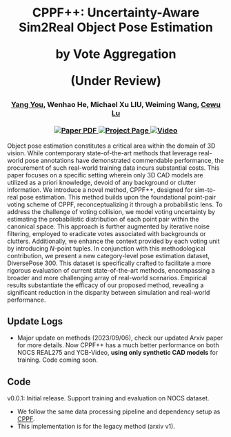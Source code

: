 <h1 align="center">
CPPF++: Uncertainty-Aware Sim2Real Object Pose Estimation 
 
 by Vote Aggregation

 (Under Review)
</h1>

<div align="center">
<h3>
<a href="https://qq456cvb.github.io">Yang You</a>, Wenhao He, Michael Xu LIU, Weiming Wang, <a href="https://www.mvig.org/">Cewu Lu</a>
<br>
<br>
<a href='https://arxiv.org/abs/2211.13398'>
  <img src='https://img.shields.io/badge/Arxiv-PDF-orange?style=flat&logo=arxiv&logoColor=orange' alt='Paper PDF'>
</a>
<a href='#'>
  <img src='https://img.shields.io/badge/Project-Page-green?style=flat&logo=googlechrome&logoColor=green' alt='Project Page'>
</a>
<a href='#'>
<img src='https://img.shields.io/badge/Youtube-Video-red?style=flat&logo=youtube&logoColor=red' alt='Video'/>
</a>
<br>
</h3>
</div>
 
Object pose estimation constitutes a critical area within the domain of 3D vision. While contemporary state-of-the-art methods that leverage real-world pose annotations have demonstrated commendable performance, the procurement of such real-world training data incurs substantial costs. This paper focuses on a specific setting wherein only 3D CAD models are utilized as a priori knowledge, devoid of any background or clutter information. We introduce a novel method, CPPF++, designed for sim-to-real pose estimation. This method builds upon the foundational point-pair voting scheme of CPPF, reconceptualizing it through a probabilistic lens. To address the challenge of voting collision, we model voting uncertainty by estimating the probabilistic distribution of each point pair within the canonical space. This approach is further augmented by iterative noise filtering, employed to eradicate votes associated with backgrounds or clutters.
Additionally, we enhance the context provided by each voting unit by introducing $N$-point tuples. In conjunction with this methodological contribution, we present a new category-level pose estimation dataset, DiversePose 300. This dataset is specifically crafted to facilitate a more rigorous evaluation of current state-of-the-art methods, encompassing a broader and more challenging array of real-world scenarios.
Empirical results substantiate the efficacy of our proposed method, revealing a significant reduction in the disparity between simulation and real-world performance. 

## Update Logs
- Major update on methods (2023/09/06), check our updated Arxiv paper for more details. Now CPPF++ has a much better performance on both NOCS REAL275 and YCB-Video, **using only synthetic CAD models** for training. Code coming soon.

## Code
v0.0.1: Initial release. Support training and evaluation on NOCS dataset. 
  - We follow the same data processing pipeline and dependency setup as [CPPF](https://github.com/qq456cvb/CPPF).
  - This implementation is for the legacy method (arxiv v1).
